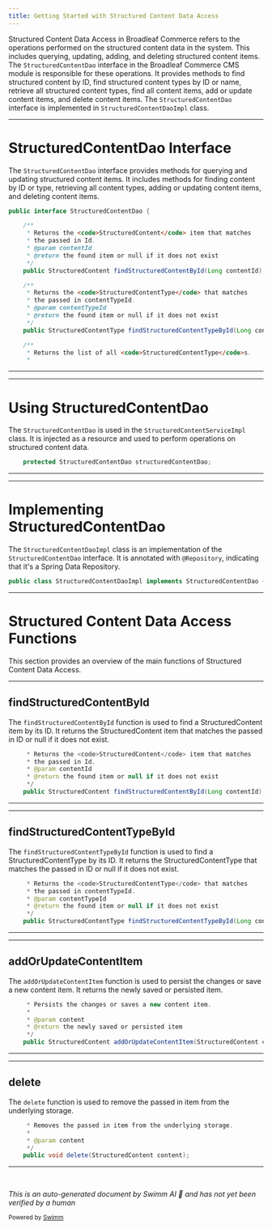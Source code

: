 ```yaml
---
title: Getting Started with Structured Content Data Access
---
```

Structured Content Data Access in Broadleaf Commerce refers to the operations performed on the structured content data in the system. This includes querying, updating, adding, and deleting structured content items. The `StructuredContentDao` interface in the Broadleaf Commerce CMS module is responsible for these operations. It provides methods to find structured content by ID, find structured content types by ID or name, retrieve all structured content types, find all content items, add or update content items, and delete content items. The `StructuredContentDao` interface is implemented in `StructuredContentDaoImpl` class.

<SwmSnippet path="/admin/broadleaf-contentmanagement-module/src/main/java/org/broadleafcommerce/cms/structure/dao/StructuredContentDao.java" line="30">

---

# StructuredContentDao Interface

The `StructuredContentDao` interface provides methods for querying and updating structured content items. It includes methods for finding content by ID or type, retrieving all content types, adding or updating content items, and deleting content items.

```java
public interface StructuredContentDao {

    /**
     * Returns the <code>StructuredContent</code> item that matches
     * the passed in Id.
     * @param contentId
     * @return the found item or null if it does not exist
     */
    public StructuredContent findStructuredContentById(Long contentId);

    /**
     * Returns the <code>StructuredContentType</code> that matches
     * the passed in contentTypeId.
     * @param contentTypeId
     * @return the found item or null if it does not exist
     */
    public StructuredContentType findStructuredContentTypeById(Long contentTypeId);

    /**
     * Returns the list of all <code>StructuredContentType</code>s.
     *
```

---

</SwmSnippet>

<SwmSnippet path="/admin/broadleaf-contentmanagement-module/src/main/java/org/broadleafcommerce/cms/structure/service/StructuredContentServiceImpl.java" line="82">

---

# Using StructuredContentDao

The `StructuredContentDao` is used in the `StructuredContentServiceImpl` class. It is injected as a resource and used to perform operations on structured content data.

```java
    protected StructuredContentDao structuredContentDao;
```

---

</SwmSnippet>

<SwmSnippet path="/admin/broadleaf-contentmanagement-module/src/main/java/org/broadleafcommerce/cms/structure/dao/StructuredContentDaoImpl.java" line="48">

---

# Implementing StructuredContentDao

The `StructuredContentDaoImpl` class is an implementation of the `StructuredContentDao` interface. It is annotated with `@Repository`, indicating that it's a Spring Data Repository.

```java
public class StructuredContentDaoImpl implements StructuredContentDao {
```

---

</SwmSnippet>

# Structured Content Data Access Functions

This section provides an overview of the main functions of Structured Content Data Access.

<SwmSnippet path="/admin/broadleaf-contentmanagement-module/src/main/java/org/broadleafcommerce/cms/structure/dao/StructuredContentDao.java" line="33">

---

## findStructuredContentById

The `findStructuredContentById` function is used to find a StructuredContent item by its ID. It returns the StructuredContent item that matches the passed in ID or null if it does not exist.

```java
     * Returns the <code>StructuredContent</code> item that matches
     * the passed in Id.
     * @param contentId
     * @return the found item or null if it does not exist
     */
    public StructuredContent findStructuredContentById(Long contentId);
```

---

</SwmSnippet>

<SwmSnippet path="/admin/broadleaf-contentmanagement-module/src/main/java/org/broadleafcommerce/cms/structure/dao/StructuredContentDao.java" line="41">

---

## findStructuredContentTypeById

The `findStructuredContentTypeById` function is used to find a StructuredContentType by its ID. It returns the StructuredContentType that matches the passed in ID or null if it does not exist.

```java
     * Returns the <code>StructuredContentType</code> that matches
     * the passed in contentTypeId.
     * @param contentTypeId
     * @return the found item or null if it does not exist
     */
    public StructuredContentType findStructuredContentTypeById(Long contentTypeId);
```

---

</SwmSnippet>

<SwmSnippet path="/admin/broadleaf-contentmanagement-module/src/main/java/org/broadleafcommerce/cms/structure/dao/StructuredContentDao.java" line="62">

---

## addOrUpdateContentItem

The `addOrUpdateContentItem` function is used to persist the changes or save a new content item. It returns the newly saved or persisted item.

```java
     * Persists the changes or saves a new content item.
     *
     * @param content
     * @return the newly saved or persisted item
     */
    public StructuredContent addOrUpdateContentItem(StructuredContent content);
```

---

</SwmSnippet>

<SwmSnippet path="/admin/broadleaf-contentmanagement-module/src/main/java/org/broadleafcommerce/cms/structure/dao/StructuredContentDao.java" line="70">

---

## delete

The `delete` function is used to remove the passed in item from the underlying storage.

```java
     * Removes the passed in item from the underlying storage.
     *
     * @param content
     */
    public void delete(StructuredContent content);
```

---

</SwmSnippet>

&nbsp;

*This is an auto-generated document by Swimm AI 🌊 and has not yet been verified by a human*

<SwmMeta version="3.0.0" repo-id="Z2l0aHViJTNBJTNBQnJvYWRsZWFmQ29tbWVyY2UtZGVtbyUzQSUzQWdpbGFkbmF2b3Q=" repo-name="BroadleafCommerce-demo" doc-type="overview"><sup>Powered by [Swimm](/)</sup></SwmMeta>
